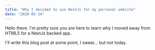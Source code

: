 ```yaml
---
title: "Why I decided to use NextJs for my personal website"
date: "2020-05-14"
---
```


Hello there.
I'm pretty sure you are here to learn why I moved away from HTML5 for a NextJs backed app.

I'll write this blog post at some point, I swear... but not today.
